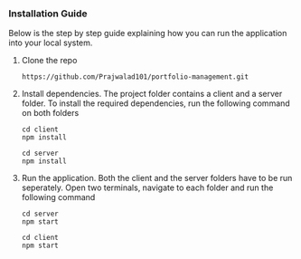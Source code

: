### Installation Guide

Below is the step by step guide explaining how you can run the application into your local system.

1. Clone the repo
   ```
   https://github.com/Prajwalad101/portfolio-management.git
   ```
2. Install dependencies.
   The project folder contains a client and a server folder. To install the required dependencies, run the following command on both folders

   ```
   cd client
   npm install
   ```

   ```
   cd server
   npm install
   ```

3. Run the application.
   Both the client and the server folders have to be run seperately. Open two terminals, navigate to each folder and run the following command
   ```
   cd server
   npm start
   ```
   ```
   cd client
   npm start
   ```
